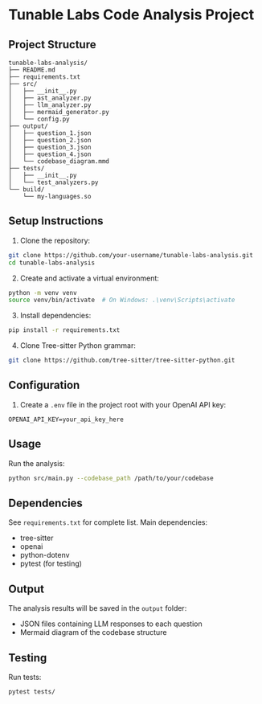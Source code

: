 # Tunable Labs Code Analysis Project

## Project Structure
```
tunable-labs-analysis/
├── README.md
├── requirements.txt
├── src/
│   ├── __init__.py
│   ├── ast_analyzer.py
│   ├── llm_analyzer.py
│   ├── mermaid_generator.py
│   └── config.py
├── output/
│   ├── question_1.json
│   ├── question_2.json
│   ├── question_3.json
│   ├── question_4.json
│   └── codebase_diagram.mmd
├── tests/
│   ├── __init__.py
│   └── test_analyzers.py
└── build/
    └── my-languages.so

```

## Setup Instructions

1. Clone the repository:
```bash
git clone https://github.com/your-username/tunable-labs-analysis.git
cd tunable-labs-analysis
```

2. Create and activate a virtual environment:
```bash
python -m venv venv
source venv/bin/activate  # On Windows: .\venv\Scripts\activate
```

3. Install dependencies:
```bash
pip install -r requirements.txt
```

4. Clone Tree-sitter Python grammar:
```bash
git clone https://github.com/tree-sitter/tree-sitter-python.git
```

## Configuration

1. Create a `.env` file in the project root with your OpenAI API key:
```
OPENAI_API_KEY=your_api_key_here
```

## Usage

Run the analysis:
```bash
python src/main.py --codebase_path /path/to/your/codebase
```

## Dependencies

See `requirements.txt` for complete list. Main dependencies:
- tree-sitter
- openai
- python-dotenv
- pytest (for testing)

## Output

The analysis results will be saved in the `output` folder:
- JSON files containing LLM responses to each question
- Mermaid diagram of the codebase structure

## Testing

Run tests:
```bash
pytest tests/
```
